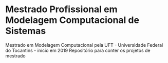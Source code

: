 # Mestrado Profissional em Modelagem Computacional de Sistemas
Mestrado em Modelagem Computacional pela UFT - Universidade Federal do Tocantins - início em 2019
Repositório para conter os projetos de mestrado
